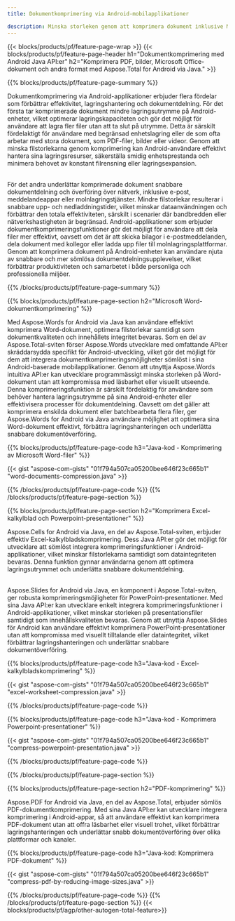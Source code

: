 ```yaml
---
title: Dokumentkomprimering via Android-mobilapplikationer

description: Minska storleken genom att komprimera dokument inklusive Microsoft Word, Excel, PowerPoint, PDF och bilder via din mobilapplikation. Testa kompressionsresultatet online.
---
```


{{< blocks/products/pf/feature-page-wrap >}}
{{< blocks/products/pf/feature-page-header h1="Dokumentkomprimering med Android Java API:er" h2="Komprimera PDF, bilder, Microsoft Office-dokument och andra format med Aspose.Total for Android via Java." >}}

{{% blocks/products/pf/feature-page-summary %}}

Dokumentkomprimering via Android-applikationer erbjuder flera fördelar som förbättrar effektivitet, lagringshantering och dokumentdelning. För det första tar komprimerade dokument mindre lagringsutrymme på Android-enheter, vilket optimerar lagringskapaciteten och gör det möjligt för användare att lagra fler filer utan att ta slut på utrymme. Detta är särskilt fördelaktigt för användare med begränsad enhetslagring eller de som ofta arbetar med stora dokument, som PDF-filer, bilder eller videor. Genom att minska filstorlekarna genom komprimering kan Android-användare effektivt hantera sina lagringsresurser, säkerställa smidig enhetsprestanda och minimera behovet av konstant filrensning eller lagringsexpansion. <br /><br />

För det andra underlättar komprimerade dokument snabbare dokumentdelning och överföring över nätverk, inklusive e-post, meddelandeappar eller molnlagringstjänster. Mindre filstorlekar resulterar i snabbare upp- och nedladdningstider, vilket minskar dataanvändningen och förbättrar den totala effektiviteten, särskilt i scenarier där bandbredden eller nätverkshastigheten är begränsad. Android-applikationer som erbjuder dokumentkomprimeringsfunktioner gör det möjligt för användare att dela filer mer effektivt, oavsett om det är att skicka bilagor i e-postmeddelanden, dela dokument med kollegor eller ladda upp filer till molnlagringsplattformar. Genom att komprimera dokument på Android-enheter kan användare njuta av snabbare och mer sömlösa dokumentdelningsupplevelser, vilket förbättrar produktiviteten och samarbetet i både personliga och professionella miljöer.

{{% /blocks/products/pf/feature-page-summary  %}}

{{% blocks/products/pf/feature-page-section  h2="Microsoft Word-dokumentkomprimering" %}}

Med Aspose.Words for Android via Java kan användare effektivt komprimera Word-dokument, optimera filstorlekar samtidigt som dokumentkvaliteten och innehållets integritet bevaras. Som en del av Aspose.Total-sviten förser Aspose.Words utvecklare med omfattande API:er skräddarsydda specifikt för Android-utveckling, vilket gör det möjligt för dem att integrera dokumentkomprimeringsmöjligheter sömlöst i sina Android-baserade mobilapplikationer. Genom att utnyttja Aspose.Words intuitiva API:er kan utvecklare programmässigt minska storleken på Word-dokument utan att kompromissa med läsbarhet eller visuellt utseende. Denna komprimeringsfunktion är särskilt fördelaktig för användare som behöver hantera lagringsutrymme på sina Android-enheter eller effektivisera processer för dokumentdelning. Oavsett om det gäller att komprimera enskilda dokument eller batchbearbeta flera filer, ger Aspose.Words for Android via Java användare möjlighet att optimera sina Word-dokument effektivt, förbättra lagringshanteringen och underlätta snabbare dokumentöverföring.

{{% blocks/products/pf/feature-page-code h3="Java-kod - Komprimering av Microsoft Word-filer" %}}

{{< gist "aspose-com-gists" "01f794a507ca05200bee646f23c665b1" "word-documents-compression.java" >}}

{{% /blocks/products/pf/feature-page-code  %}}
{{% /blocks/products/pf/feature-page-section %}}

{{% blocks/products/pf/feature-page-section  h2="Komprimera Excel-kalkylblad och Powerpoint-presentationer" %}}

Aspose.Cells for Android via Java, en del av Aspose.Total-sviten, erbjuder effektiv Excel-kalkylbladskomprimering. Dess Java API:er gör det möjligt för utvecklare att sömlöst integrera komprimeringsfunktioner i Android-applikationer, vilket minskar filstorlekarna samtidigt som dataintegriteten bevaras. Denna funktion gynnar användarna genom att optimera lagringsutrymmet och underlätta snabbare dokumentdelning. <br /><br />

Aspose.Slides for Android via Java, en komponent i Aspose.Total-sviten, ger robusta komprimeringsmöjligheter för PowerPoint-presentationer. Med sina Java API:er kan utvecklare enkelt integrera komprimeringsfunktioner i Android-applikationer, vilket minskar storleken på presentationsfiler samtidigt som innehållskvaliteten bevaras. Genom att utnyttja Aspose.Slides för Android kan användare effektivt komprimera PowerPoint-presentationer utan att kompromissa med visuellt tilltalande eller dataintegritet, vilket förbättrar lagringshanteringen och underlättar snabbare dokumentöverföring.

{{% blocks/products/pf/feature-page-code h3="Java-kod - Excel-kalkylbladskomprimering" %}}

{{< gist "aspose-com-gists" "01f794a507ca05200bee646f23c665b1" "excel-worksheet-compression.java" >}}

{{% /blocks/products/pf/feature-page-code  %}}

{{% blocks/products/pf/feature-page-code h3="Java-kod - Komprimera Powerpoint-presentationer" %}}

{{< gist "aspose-com-gists" "01f794a507ca05200bee646f23c665b1" "compress-powerpoint-presentation.java" >}}

{{% /blocks/products/pf/feature-page-code  %}}

{{% /blocks/products/pf/feature-page-section %}}

{{% blocks/products/pf/feature-page-section  h2="PDF-komprimering" %}}

Aspose.PDF for Android via Java, en del av Aspose.Total, erbjuder sömlös PDF-dokumentkomprimering. Med sina Java API:er kan utvecklare integrera komprimering i Android-appar, så att användare effektivt kan komprimera PDF-dokument utan att offra läsbarhet eller visuell trohet, vilket förbättrar lagringshanteringen och underlättar snabb dokumentöverföring över olika plattformar och kanaler.

{{% blocks/products/pf/feature-page-code h3="Java-kod: Komprimera PDF-dokument" %}}

{{< gist "aspose-com-gists" "01f794a507ca05200bee646f23c665b1" "compress-pdf-by-reducing-image-sizes.java" >}}

{{% /blocks/products/pf/feature-page-code  %}}
{{% /blocks/products/pf/feature-page-section %}}
{{< blocks/products/pf/agp/other-autogen-total-feature>}}